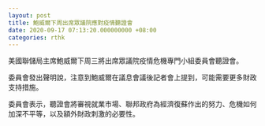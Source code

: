 ```yaml
---
layout: post
title: 鮑威爾下周出席眾議院應對疫情聽證會
date: 2020-09-17 07:13:20.000000000 +08:00
categories: rthk
---
```


美國聯儲局主席鮑威爾下周三將出席眾議院疫情危機專門小組委員會聽證會。

委員會發出聲明說，注意到鮑威爾在議息會議後記者會上提到，可能需要更多財政支持措施。

委員會表示，聽證會將審視就業市場、聯邦政府為經濟復蘇作出的努力、危機如何加深不平等，以及額外財政刺激的必要性。
